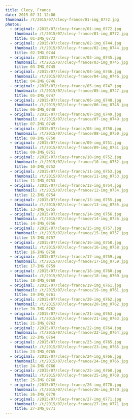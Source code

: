 ```yaml
---
title: Clecy, France
date: 2015-07-31 12:00
thumbnail: /t/2015/07/clecy-france/01-img_0772.jpg
photos:
  - original: /2015/07/clecy-france/01-img_0772.jpg
    thumbnail: /t/2015/07/clecy-france/01-img_0772.jpg
    title: 01-IMG_0772
  - original: /2015/07/clecy-france/02-img_0744.jpg
    thumbnail: /t/2015/07/clecy-france/02-img_0744.jpg
    title: 02-IMG_0744
  - original: /2015/07/clecy-france/03-img_0745.jpg
    thumbnail: /t/2015/07/clecy-france/03-img_0745.jpg
    title: 03-IMG_0745
  - original: /2015/07/clecy-france/04-img_0746.jpg
    thumbnail: /t/2015/07/clecy-france/04-img_0746.jpg
    title: 04-IMG_0746
  - original: /2015/07/clecy-france/05-img_0747.jpg
    thumbnail: /t/2015/07/clecy-france/05-img_0747.jpg
    title: 05-IMG_0747
  - original: /2015/07/clecy-france/06-img_0748.jpg
    thumbnail: /t/2015/07/clecy-france/06-img_0748.jpg
    title: 06-IMG_0748
  - original: /2015/07/clecy-france/07-img_0749.jpg
    thumbnail: /t/2015/07/clecy-france/07-img_0749.jpg
    title: 07-IMG_0749
  - original: /2015/07/clecy-france/08-img_0750.jpg
    thumbnail: /t/2015/07/clecy-france/08-img_0750.jpg
    title: 08-IMG_0750
  - original: /2015/07/clecy-france/09-img_0751.jpg
    thumbnail: /t/2015/07/clecy-france/09-img_0751.jpg
    title: 09-IMG_0751
  - original: /2015/07/clecy-france/10-img_0752.jpg
    thumbnail: /t/2015/07/clecy-france/10-img_0752.jpg
    title: 10-IMG_0752
  - original: /2015/07/clecy-france/11-img_0753.jpg
    thumbnail: /t/2015/07/clecy-france/11-img_0753.jpg
    title: 11-IMG_0753
  - original: /2015/07/clecy-france/12-img_0754.jpg
    thumbnail: /t/2015/07/clecy-france/12-img_0754.jpg
    title: 12-IMG_0754
  - original: /2015/07/clecy-france/13-img_0755.jpg
    thumbnail: /t/2015/07/clecy-france/13-img_0755.jpg
    title: 13-IMG_0755
  - original: /2015/07/clecy-france/14-img_0756.jpg
    thumbnail: /t/2015/07/clecy-france/14-img_0756.jpg
    title: 14-IMG_0756
  - original: /2015/07/clecy-france/15-img_0757.jpg
    thumbnail: /t/2015/07/clecy-france/15-img_0757.jpg
    title: 15-IMG_0757
  - original: /2015/07/clecy-france/16-img_0758.jpg
    thumbnail: /t/2015/07/clecy-france/16-img_0758.jpg
    title: 16-IMG_0758
  - original: /2015/07/clecy-france/17-img_0759.jpg
    thumbnail: /t/2015/07/clecy-france/17-img_0759.jpg
    title: 17-IMG_0759
  - original: /2015/07/clecy-france/18-img_0760.jpg
    thumbnail: /t/2015/07/clecy-france/18-img_0760.jpg
    title: 18-IMG_0760
  - original: /2015/07/clecy-france/19-img_0761.jpg
    thumbnail: /t/2015/07/clecy-france/19-img_0761.jpg
    title: 19-IMG_0761
  - original: /2015/07/clecy-france/20-img_0762.jpg
    thumbnail: /t/2015/07/clecy-france/20-img_0762.jpg
    title: 20-IMG_0762
  - original: /2015/07/clecy-france/21-img_0763.jpg
    thumbnail: /t/2015/07/clecy-france/21-img_0763.jpg
    title: 21-IMG_0763
  - original: /2015/07/clecy-france/22-img_0764.jpg
    thumbnail: /t/2015/07/clecy-france/22-img_0764.jpg
    title: 22-IMG_0764
  - original: /2015/07/clecy-france/23-img_0765.jpg
    thumbnail: /t/2015/07/clecy-france/23-img_0765.jpg
    title: 23-IMG_0765
  - original: /2015/07/clecy-france/24-img_0766.jpg
    thumbnail: /t/2015/07/clecy-france/24-img_0766.jpg
    title: 24-IMG_0766
  - original: /2015/07/clecy-france/25-img_0768.jpg
    thumbnail: /t/2015/07/clecy-france/25-img_0768.jpg
    title: 25-IMG_0768
  - original: /2015/07/clecy-france/26-img_0770.jpg
    thumbnail: /t/2015/07/clecy-france/26-img_0770.jpg
    title: 26-IMG_0770
  - original: /2015/07/clecy-france/27-img_0771.jpg
    thumbnail: /t/2015/07/clecy-france/27-img_0771.jpg
    title: 27-IMG_0771
---
```

